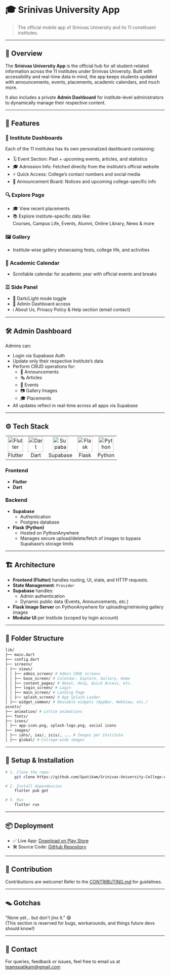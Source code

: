 # 🎓 Srinivas University App

> The official mobile app of Srinivas University and its 11 constituent institutes.

---

## 📱 Overview

The **Srinivas University App** is the official hub for all student-related information across the 11 institutes under Srinivas University. Built with accessibility and real-time data in mind, the app keeps students updated with announcements, events, placements, academic calendars, and much more.

It also includes a private **Admin Dashboard** for institute-level administrators to dynamically manage their respective content.

---

## 🚀 Features

### 🏫 Institute Dashboards
Each of the 11 institutes has its own personalized dashboard containing:
- 🗓️ Event Section: Past + upcoming events, articles, and statistics
- 🎓 Admission Info: Fetched directly from the institute’s official website
- ⚡ Quick Access: College’s contact numbers and social media
- 📣 Announcement Board: Notices and upcoming college-specific info

### 🔍 Explore Page
- 🎓 View recent placements
- 📚 Explore institute-specific data like:  
  Courses, Campus Life, Events, Alumni, Online Library, News & more

### 🖼️ Gallery
- Institute-wise gallery showcasing fests, college life, and activities

### 📆 Academic Calendar
- Scrollable calendar for academic year with official events and breaks

### ☰ Side Panel
- 🔄 Dark/Light mode toggle  
- 🔐 Admin Dashboard access  
- ℹ️ About Us, Privacy Policy & Help section (email contact)

---

## 🛠️ Admin Dashboard

Admins can:
- Login via Supabase Auth
- Update only their respective Institute’s data
- Perform CRUD operations for:
  - 📢 Announcements  
  - 🗞️ Articles  
  - 📅 Events  
  - 📷 Gallery Images  
  - 🎓 Placements  
- All updates reflect in real-time across all apps via Supabase

---

## ⚙️ Tech Stack


<table>
  <tr>
    <td align="center">
      <img src="https://img.icons8.com/color/96/flutter.png" width="48" height="48" alt="Flutter"/><br/>Flutter
    </td>
    <td align="center">
      <img src="https://img.icons8.com/color/96/dart.png" width="48" height="48" alt="Dart"/><br/>Dart
    </td>
    <td align="center">
      <img src="https://avatars.githubusercontent.com/u/82957092?s=200&v=4" width="48" height="48" alt="Supabase"/><br/>Supabase
    </td>
    <td align="center" style="background-color:white; border-radius:8px;">
      <img src="https://cdn.jsdelivr.net/gh/devicons/devicon/icons/flask/flask-original.svg" width="48" height="48" alt="Flask"/><br/>Flask
    </td>
    <td align="center">
      <img src="https://cdn.jsdelivr.net/gh/devicons/devicon/icons/python/python-original.svg" width="48" height="48" alt="Python"/><br/>Python
    </td>
  </tr>
</table>

### Frontend
- **Flutter**  
- **Dart**

### Backend
- **Supabase**
  - Authentication
  - Postgres database
- **Flask (Python)**  
  - Hosted on PythonAnywhere  
  - Manages secure upload/delete/fetch of images to bypass Supabase’s storage limits

---

## 🏗️ Architecture

- **Frontend (Flutter)** handles routing, UI, state, and HTTP requests.
- **State Management**: `Provider`
- **Supabase** handles:
  - Admin authentication
  - Dynamic public data (Events, Announcements, etc.)
- **Flask Image Server** on PythonAnywhere for uploading/retrieving gallery images
- **Modular UI** per Institute (scoped by login account)

---

## 📁 Folder Structure
```bash
lib/
├── main.dart
├── config.dart
├── screens/
│ ├── views/
│ │ ├── admin_screen/ # Admin CRUD screens
│ │ ├── base_screen/ # Calendar, Explore, Gallery, Home
│ │ ├── content_pages/ # About, Help, Quick Access, etc.
│ │ ├── login_screen/ # Login
│ │ ├── main_screen/ # Landing Page
│ │ ├── splash_screen/ # App Splash Loader
│ ├── widget_common/ # Reusable widgets (AppBar, WebView, etc.)
assets/
├── animation/ # Lottie animations
├── fonts/
├── icons/
│ ├── app-icon.png, splash-logo.png, social icons
├── images/
│ ├── iahs/, ias/, icis/, ... # Images per Institute
│ ├── global/ # College-wide images
```

---

## 🧪 Setup & Installation
```bash
# 1. Clone the repo:
    git clone https://github.com/Spatikam/Srinivas-University-College-App.git

# 2. Install dependencies
    flutter pub get

# 3. Run
    flutter run
```

---

## 📦 Deployment
- ✅ Live App: [Download on Play Store](https://play.google.com/store/apps/details?id=com.webflow.rip_college_app)
- 🛠️ Source Code: [GitHub Repository](https://github.com/Spatikam/Srinivas-University-College-App)

---

## 🤝 Contribution
Contributions are welcome!
Refer to the [CONTRIBUTING.md](https://github.com/Spatikam/Srinivas-University-College-App/blob/main/Contribution.md) for guidelines.

---

## 🪤 Gotchas
"None yet... but don't jinx it." 😅  
(This section is reserved for bugs, workarounds, and things future devs should know!)

---

## 💬 Contact
For queries, feedback or issues, feel free to email us at [teamspatikam@gmail.com](mailto:teamspatikam@gmail.com)
